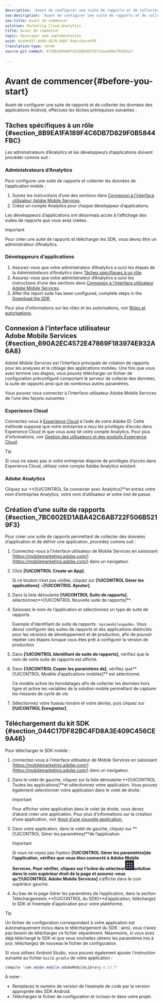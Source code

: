 ```yaml
---
description: 'Avant de configurer une suite de rapports et de collecter les données des applications Android, effectuez les tâches prérequises suivantes '
seo-description: 'Avant de configurer une suite de rapports et de collecter les données des applications Android, effectuez les tâches prérequises suivantes '
seo-title: Avant de commencer
solution: Marketing Cloud,Analytics
title: Avant de commencer
topic: Developer and implementation
uuid: 0ca9e937-8d40-4570-9dbf-9aecc6ecedf6
translation-type: tm+mt
source-git-commit: 0720b2004097eb288bd8f59723eeb09a79dd81e7

---
```



# Avant de commencer{#before-you-start}

Avant de configurer une suite de rapports et de collecter les données des applications Android, effectuez les tâches prérequises suivantes :

## Tâches spécifiques à un rôle {#section_8B9EA1FA189F4C6DB7D829F0B5844FBC}

Les administrateurs d’Analytics et les développeurs d’applications doivent procéder comme suit :

### Administrateurs d’Analytics

Pour configurer une suite de rapports et collecter les données de l’application mobile :

1. Suivez les instructions d’une des sections dans [Connexion à l’interface utilisateur Adobe Mobile Services](../getting-started/requirements.md#section_690A2EC4572E47869F183974E932A6A8).
1. Créez un compte Analytics pour chaque développeur d’applications.

Les développeurs d’applications ont désormais accès à l’affichage des suites de rapports que vous avez créées.

>[!IMPORTANT]
>
>Pour créer une suite de rapports et télécharger les SDK, vous devez être un administrateur d’Analytics.

### Développeurs d’applications

1. Assurez-vous que votre administrateur d’Analytics a suivi les étapes de la *Administrateurs d’Analytics* dans [Tâches spécifiques à un rôle](../getting-started/requirements.md#section_8B9EA1FA189F4C6DB7D829F0B5844FBC).
1. Assurez-vous que votre administrateur d’Analytics a suivi les instructions d’une des sections dans [Connexion à l’interface utilisateur Adobe Mobile Services](../getting-started/requirements.md#section_690A2EC4572E47869F183974E932A6A8).
1. After the report suite has been configured, complete steps in the [Download the SDK](../getting-started/requirements.md#section_044C17DF82BC4FD8A3E409C456CE9A46).

Pour plus d’informations sur les rôles et les autorisations, voir [Rôles et autorisations](/help/using/gs/c-mob-roles-and-permissions.md).

## Connexion à l’interface utilisateur Adobe Mobile Services {#section_690A2EC4572E47869F183974E932A6A8}

Adobe Mobile Services est l’interface principale de création de rapports pour les analyses et le ciblage des applications mobiles. Une fois que vous avez terminé ces étapes, vous pouvez télécharger un fichier de configuration préconfiguré comportant le serveur de collecte des données, la suite de rapports ainsi que de nombreux autres paramètres.

Vous pouvez vous connecter à l’interface utilisateur Adobe Mobile Services de l’une des façons suivantes :

### Experience Cloud

Connectez-vous à [Experience Cloud](https://marketing.adobe.com) à l’aide de votre Adobe ID. Cette méthode suppose que votre entreprise a reçu les privilèges d’accès dans Experience Cloud et que vous avez lié votre compte Analytics. Pour plus d’informations, voir [Gestion des utilisateurs et des produits Experience Cloud](https://docs.adobe.com/content/help/en/core-services/interface/manage-users-and-products/admin-getting-started.html).

>[!TIP]
>
>Si vous ne savez pas si votre entreprise dispose de privilèges d’accès dans Experience Cloud, utilisez votre compte Adobe Analytics existant.

### Adobe Analytics

Cliquez sur **[!UICONTROL Se connecter avec Analytics]**et entrez votre nom d’entreprise Analytics, votre nom d’utilisateur et votre mot de passe.

## Création d’une suite de rapports {#section_7BC602ED1ABA42C6AB722F506B5219F3}

Pour créer une suite de rapports permettant de collecter des données d’application et de définir une application, procédez comme suit :

1. Connectez-vous à l’interface utilisateur de Mobile Services en saisissant [https://mobilemarketing.adobe.com/](https://mobilemarketing.adobe.com/) dans un navigateur.
1. Click **[!UICONTROL Create an App]**.

   Si ce bouton n’est pas visible, cliquez sur **[!UICONTROL Gérer les applications]** >**[!UICONTROL  Ajouter]**.

1. Dans la liste déroulante **[!UICONTROL Suite de rapports]**, sélectionnez**[!UICONTROL  Nouvelle suite de rapports]**.

1. Saisissez le nom de l’application et sélectionnez un type de suite de rapports.

   Exemple d’identifiant de suite de rapports : `mycomobileappdev`. Vous devez configurer des suites de rapports et des applications distinctes pour les versions de développement et de production, afin de pouvoir répéter ces étapes lorsque vous êtes prêt à configurer la version de production.
1. Dans **[!UICONTROL Identifiant de suite de rapports]**, vérifiez que le nom de votre suite de rapports est affiché.
1. Dans **[!UICONTROL Copier les paramètres de]**, vérifiez que**[!UICONTROL  Modèle d’applications mobiles]** est sélectionné.

   Ce modèle active les horodatages afin de collecter les données hors ligne et active les variables de la solution mobile permettant de capturer les mesures de cycle de vie.

1. Sélectionnez votre fuseau horaire et votre devise, puis cliquez sur **[!UICONTROL Enregistrer]**.

## Téléchargement du kit SDK {#section_044C17DF82BC4FD8A3E409C456CE9A46}

Pour télécharger le SDK mobile :

1. connectez-vous à l’interface utilisateur de Mobile Services en saisissant [https://mobilemarketing.adobe.com/](https://mobilemarketing.adobe.com/) dans un navigateur.
1. Dans le volet de gauche, cliquez sur la liste déroulante **[!UICONTROL Toutes les applications]**et sélectionnez votre application.
Vous pouvez également sélectionner votre application dans le volet de droite.

   >[!IMPORTANT]
   >
   >Pour afficher votre application dans le volet de droite, vous devez d’abord créer une application. Pour plus d’informations sur la création d’une application, voir [Ajout d’une nouvelle application.](https://docs.adobe.com/content/help/en/mobile-services/using/manage-apps-ug/t-new-app.html)

1. Dans votre application, dans le volet de gauche, cliquez sur **[!UICONTROL Gérer les paramètres]**de l’application.

   >[!IMPORTANT]
   >
   >Si vous ne voyez pas l’option **[!UICONTROL Gérer les paramètres]**de l’application, vérifiez que vous êtes connecté à Adobe Mobile Services. Pour vérifier, cliquez sur l’icône du sélecteur![de](assets/solution-switcher.png)solution dans le coin supérieur droit de la page et assurez-vous qu’**[!UICONTROL  Adobe Mobile Services]** s’affiche dans le coin supérieur gauche.

1. Au bas de la page Gérer les paramètres de l’application, dans la section Téléchargements **[!UICONTROL du SDK]**d’application, téléchargez le SDK et l’exemple d’application pour votre plateforme.

>[!TIP]
>
>Un fichier de configuration correspondant à votre application est automatiquement inclus dans le téléchargement du SDK : ainsi, vous n’avez pas besoin de télécharger ce fichier séparément. Néanmoins, si vous avez déjà téléchargé le SDK et que vous souhaitez obtenir les paramètres mis à jour, téléchargez de nouveau le fichier de configuration.

Si vous utilisez Android Studio, vous pouvez également ajouter l’instruction suivante au fichier `build.gradle` de votre application :

```java
compile 'com.adobe.mobile:adobeMobileLibrary:4.13.7'
```

À noter :

* Remplacez le numéro de version de l’exemple de code par la version appropriée des SDK Android.
* Téléchargez le fichier de configuration et incluez-le dans votre projet.